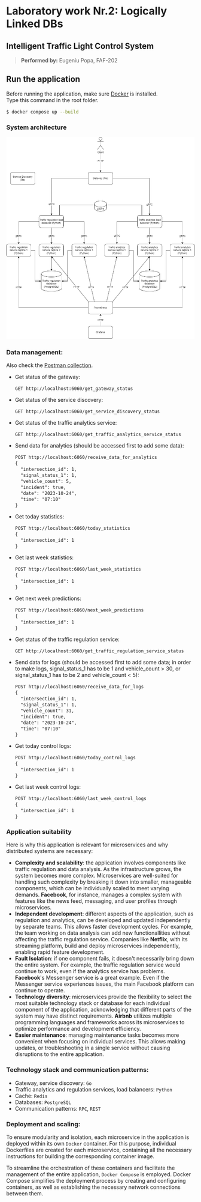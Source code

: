 # Laboratory work Nr.2: Logically Linked DBs

## Intelligent Traffic Light Control System

> **Performed by:** Eugeniu Popa, FAF-202

## Run the application

Before running the application, make sure [Docker](https://www.docker.com/) is installed.  
Type this command in the root folder.

```bash
$ docker compose up --build
```

### System architecture

![Diagram](https://github.com/eugencic/distributed-application-programming/blob/main/docs/system_architecture_diagram.png)

### Data management:

Also check the [Postman collection](https://github.com/eugencic/distributed-application-programming/blob/main/docs).

  - Get status of the gateway:

    ```
    GET http://localhost:6060/get_gateway_status
    ```

  - Get status of the service discovery:

    ```
    GET http://localhost:6060/get_service_discovery_status
    ```

  - Get status of the traffic analytics service:

    ```
    GET http://localhost:6060/get_traffic_analytics_service_status
    ```

  - Send data for analytics (should be accessed first to add some data):

    ```
    POST http://localhost:6060/receive_data_for_analytics
    {
      "intersection_id": 1,
      "signal_status_1": 1,
      "vehicle_count": 5,
      "incident": true,
      "date": "2023-10-24",
      "time": "07:10"
    }
    ```

  - Get today statistics:

    ```
    POST http://localhost:6060/today_statistics
    {
      "intersection_id": 1
    }
    ```

  - Get last week statistics:

    ```
    POST http://localhost:6060/last_week_statistics
    {
      "intersection_id": 1
    }
    ```

  - Get next week predictions:

    ```
    POST http://localhost:6060/next_week_predictions
    {
      "intersection_id": 1
    }
    ```

  - Get status of the traffic regulation service:

    ```
    GET http://localhost:6060/get_traffic_regulation_service_status
    ```

  - Send data for logs (should be accessed first to add some data; in order to make logs, signal_status_1 has to be 1 and vehicle_count > 30, or signal_status_1 has to be 2 and vehicle_count < 5):

    ```
    POST http://localhost:6060/receive_data_for_logs 
    {
      "intersection_id": 1,
      "signal_status_1": 1,
      "vehicle_count": 31,
      "incident": true,
      "date": "2023-10-24",
      "time": "07:10"
    }
    ```

  - Get today control logs:

    ```
    POST http://localhost:6060/today_control_logs
    {
      "intersection_id": 1
    }
    ```

  - Get last week control logs:

    ```
    POST http://localhost:6060/last_week_control_logs
    {
      "intersection_id": 1
    }
    ```

### Application suitability

Here is why this application is relevant for microservices and why distributed systems are necessary:

- **Complexity and scalability**: the application involves components like traffic regulation and data analysis. As the infrastructure grows, the system becomes more complex. Microservices are well-suited for handling such complexity by breaking it down into smaller, manageable components, which can be individually scaled to meet varying demands. **Facebook**, for instance, manages a complex system with features like the news feed, messaging, and user profiles through microservices.
- **Independent development**: different aspects of the application, such as regulation and analytics, can be developed and updated independently by separate teams. This allows faster development cycles. For example, the team working on data analysis can add new functionallities without affecting the traffic regulation service. Companies like **Netflix**, with its streaming platform, build and deploy microservices independently, enabling rapid feature development.
- **Fault Isolation**: if one component fails, it doesn't necessarily bring down the entire system. For example, the traffic regulation service would continue to work, even if the analytics service has problems. **Facebook**'s Messenger service is a great example. Even if the Messenger service experiences issues, the main Facebook platform can continue to operate.
- **Technology diversity**: microservices provide the flexibility to select the most suitable technology stack or database for each individual component of the application, acknowledging that different parts of the system may have distinct requirements. **Airbnb** utilizes multiple programming languages and frameworks across its microservices to optimize performance and development efficiency.
- **Easier maintenance**: managing maintenance tasks becomes more convenient when focusing on individual services. This allows making updates, or troubleshooting in a single service without causing disruptions to the entire application.

### Technology stack and communication patterns:

- Gateway, service discovery: `Go`
- Traffic analytics and regulation services, load balancers: `Python`
- Cache: `Redis`
- Databases: `PostgreSQL`
- Communication patterns: `RPC`, `REST`

### Deployment and scaling:

To ensure modularity and isolation, each microservice in the application is deployed within its own `Docker` container. For this purpose, individual Dockerfiles are created for each microservice, containing all the necessary instructions for building the corresponding container image.

To streamline the orchestration of these containers and facilitate the management of the entire application, `Docker Compose` is employed. Docker Compose simplifies the deployment process by creating and configuring containers, as well as establishing the necessary network connections between them.
